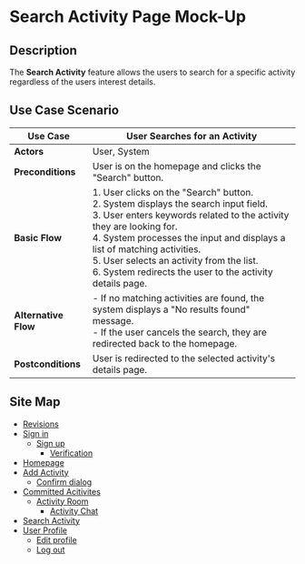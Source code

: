# Search Activity Page Mock-Up

## Description
The **Search Activity** feature allows the users to search for a specific activity regardless of the users interest details.

## Use Case Scenario

| Use Case        | User Searches for an Activity                                                          |
|-----------------|----------------------------------------------------------------------------------------|
| **Actors**      | User, System                                                                           |
| **Preconditions** | User is on the homepage and clicks the "Search" button.                               |
| **Basic Flow**  | 1. User clicks on the "Search" button.<br> 2. System displays the search input field.<br> 3. User enters keywords related to the activity they are looking for.<br> 4. System processes the input and displays a list of matching activities.<br> 5. User selects an activity from the list.<br> 6. System redirects the user to the activity details page.                              |
| **Alternative Flow** | - If no matching activities are found, the system displays a "No results found" message.<br> - If the user cancels the search, they are redirected back to the homepage.         |
| **Postconditions** | User is redirected to the selected activity's details page.                          |

## Site Map

- [Revisions](https://github.com/jbcabs14/Hiraya/blob/main/README.md)
- [Sign in](sign-in.md)
  * [Sign up](sign-up.md)
    * [Verification](verification.md)
- [Homepage](homepage.md)
- [Add Activity](add-activity.md)
   * [Confirm dialog](confirm-dialog.md)
- [Committed Acitivites](committed-activities.md)
  * [Activity Room](activity-room.md)
    * [Activity Chat](activity-chat.md)
- [Search Activity](search-activity.md)
- [User Profile](user-profile.md)
  * [Edit profile](edit-profile.md)
  * [Log out](log-out.md)

